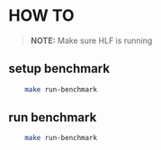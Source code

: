 # HOW TO

> **NOTE:**  Make sure HLF is running

## setup benchmark

```bash
    make run-benchmark
```

## run benchmark

```bash
    make run-benchmark
```
